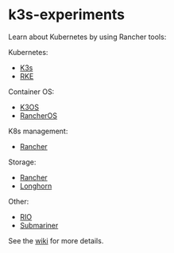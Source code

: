 # k3s-experiments

Learn about Kubernetes by using Rancher tools:

Kubernetes:
  * [K3s](https://github.com/rancher/k3s) 
  * [RKE](https://github.com/rancher/rke)
  
Container OS:
  * [K3OS](https://github.com/rancher/k3os) 
  * [RancherOS](https://github.com/rancher/os)
  
K8s management:  
  * [Rancher](https://github.com/rancher/rancher) 
  
Storage:
  * [Rancher](https://github.com/rancher/local-path-provisioner)
  * [Longhorn](https://github.com/longhorn/longhorn) 
  
Other:
  * [RIO](https://github.com/rancher/rio)
  * [Submariner](https://github.com/submariner-io/submariner)

See the [wiki](https://github.com/pagong/k3s-experiments/wiki) for more details.
